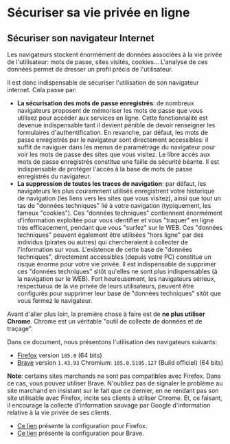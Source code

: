 # Sécuriser sa vie privée en ligne

## Sécuriser son navigateur Internet

Les navigateurs stockent énormément de données associées à la vie privée de l'utilisateur: mots de passe, sites visités, cookies... L'analyse de ces données permet de dresser un profil précis de l'utilisateur.

Il est donc indispensable de sécuriser l'utilisation de son navigateur internet. Cela passe par:

* **La sécurisation des mots de passe enregistrés**: de nombreux navigateurs proposent de mémoriser les mots de passe que vous utilisez pour accéder aux services en ligne. Cette fonctionnalité est devenue indispensable tant il devient pénible de devoir renseigner les formulaires d'authentification. En revanche, par défaut, les mots de passe enregistrés par le navigateur sont directement accessibles: il suffit de naviguer dans les menus de paramétrage du navigateur pour voir les mots de passe des sites que vous visitez. Le libre accès aux mots de passe enregistrés constitue une faille de sécurité béante. Il est indispensable de protéger l'accès à la base de mots de passe enregistrés du navigateur.
* **La suppression de toutes les traces de navigation**: par défaut, les navigateurs les plus couramment utilisés enregistrent votre historique de navigation (les liens vers les sites que vous visitez), ainsi que tout un tas de "données techniques" lié à votre navigation (typiquement, les fameux "cookies"). Ces "données techniques" contiennent énormément d'information exploitée pour vous identifier et vous "traquer" en ligne très efficacement, pendant que vous "surfez" sur le WEB. Ces "données techniques" peuvent également être utilisées "hors ligne" par des individus (pirates ou autres) qui chercheraient à collecter de l'information sur vous. L'existence de cette base de "données techniques", directement accessibles (depuis votre PC) constitue un risque énorme pour votre vie privée. Il est indispensable de supprimer ces "données techniques" sitôt qu'elles ne sont plus indispensables (à la navigation sur le WEB). Fort heureusement, les navigateurs sérieux, respectueux de la vie privée de leurs utilisateurs, peuvent être configurés pour supprimer leur base de "données techniques" sitôt que vous fermez le navigateur.

Avant d'aller plus loin, la première chose à faire est de **ne plus utiliser Chrome**. Chrome est un véritable "outil de collecte de données et de traçage".

Dans ce document, nous présentons l'utilisation des navigateurs suivants:
* [Firefox](https://www.mozilla.org/fr/firefox/new/) version `105.0` (64 bits)
* [Brave](https://try.bravesoftware.com/) version `1.43.93` Chromium: `105.0.5195.127` (Build officiel) (64 bits)

**Note**: certains sites marchands ne sont pas compatibles avec Firefox. Dans ce cas, vous pouvez utiliser Brave. N'oubliez pas de signaler le problème au site marchand en insistant sur le fait que ce dernier, en ne rendant pas son site utilisable avec Firefox, incite ses clients à utiliser Chrome. Et, ce faisant, il encourage la collecte d'information sauvage par Google d'information relative à la vie privée de ses clients.

* [Ce lien](firefox.md) présente la configuration pour Firefox.
* [Ce lien](brave.md) présente la configuration pour Brave.



